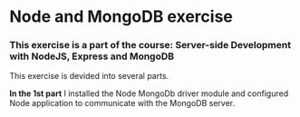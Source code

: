 # Node and MongoDB exercise

### This exercise is a part of the course: Server-side Development with NodeJS, Express and MongoDB

This exercise is devided into several parts.

**In the 1st part** I installed the Node MongoDb driver module and configured Node application to communicate with the MongoDB server.